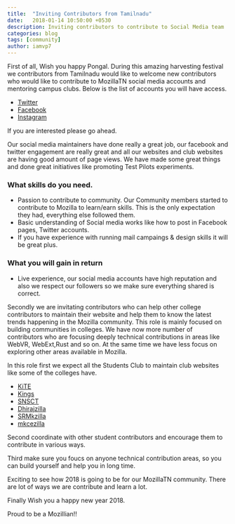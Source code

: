 ```yaml
---
title:  "Inviting Contributors from Tamilnadu"
date:   2018-01-14 10:50:00 +0530
description: Inviting contributors to contribute to Social Media team
categories: blog
tags: [community]
author: iamvp7
---
```


First of all, Wish you happy Pongal. During this amazing harvesting festival we contributors from Tamilnadu would like to welcome new contributors who would like to contribute to MozillaTN social media accounts and mentoring campus clubs. Below is the list of accounts you will have access.

- [Twitter](https://twitter.com/mozillaTN/)
- [Facebook](https://www.facebook.com/MozillaTN/)
- [Instagram](https://www.instagram.com/mozillatn/)

If you are interested please go ahead. 

Our social media maintainers have done really a great job, our facebook and twitter engagement are really great and all our websites and club websites are having good amount of page views. We have made some great things and done great initiatives like promoting Test Pilots experiments. 


### What skills do you need.

- Passion to contribute to community. Our Community members started to contribute to Mozilla to learn/earn skills. This is the only expectation they had, everything else followed them.
- Basic understanding of Social media works like how to post in Facebook pages, Twitter accounts.
- If you have experience with running mail campaings & design skills it will be great plus.

### What you will gain in return

- Live experience, our social media accounts have high reputation and also we respect our followers so we make sure everything shared is correct.


Secondly we are invitating contributors who can help other college contributors to maintain their website and help them to know the latest trends happening in the Mozilla community. This role is mainly focused on building communities in colleges. We have now more number of contributors who are focusing deeply technical contributions in areas like WebVR, WebExt,Rust and so on. At the same time we have less focus on exploring other areas available in Mozilla. 

In this role first we expect all the Students Club to maintain club websites like some of the colleges have.

- [KiTE](https://mozillatn.github.io/KiTE/)
- [Kings](https://mozillatn.github.io/KingsCampusClub/)
- [SNSCT](https://mozillatn.github.io/snsct/)
- [Dhirajzilla](https://mozillatn.github.io/Dhirajzilla/)
- [SRMkzilla](https://mozillatn.github.io/srmkzilla/)
- [mkcezilla](https://mozillatn.github.io/mkcezilla/)

Second coordinate with other student contributors and encourage them to contribute in various ways.

Third make sure you foucs on anyone technical contribution areas, so you can build yourself and help you in long time. 

Exciting to see how 2018 is going to be for our MozillaTN community. There are lot of ways we are contribute and learn a lot.

Finally Wish you a happy new year 2018.

Proud to be a Mozillian!!
